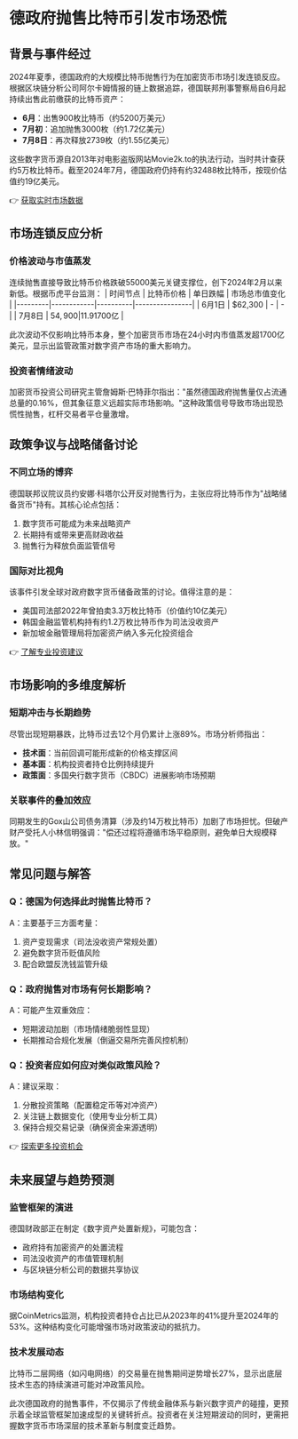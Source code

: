 # 德政府抛售比特币引发市场恐慌

## 背景与事件经过

2024年夏季，德国政府的大规模比特币抛售行为在加密货币市场引发连锁反应。根据区块链分析公司阿尔卡姆情报的链上数据追踪，德国联邦刑事警察局自6月起持续出售此前缴获的比特币资产：

- **6月**：出售900枚比特币（约5200万美元）
- **7月初**：追加抛售3000枚（约1.72亿美元）
- **7月8日**：再次释放2739枚（约1.55亿美元）

这些数字货币源自2013年对电影盗版网站Movie2k.to的执法行动，当时共计查获约5万枚比特币。截至2024年7月，德国政府仍持有约32488枚比特币，按现价估值约19亿美元。

👉 [获取实时市场数据](https://bit.ly/okx_welcome)

## 市场连锁反应分析

### 价格波动与市值蒸发
连续抛售直接导致比特币价格跌破55000美元关键支撑位，创下2024年2月以来新低。根据币虎平台监测：
| 时间节点 | 比特币价格 | 单日跌幅 | 市场总市值变化 |
|---------|------------|----------|----------------|
| 6月1日   | $62,300    | -        | -              |
| 7月8日   | $54,900    | 11.9%    | 蒸发$1700亿    |

此次波动不仅影响比特币本身，整个加密货币市场在24小时内市值蒸发超1700亿美元，显示出监管政策对数字资产市场的重大影响力。

### 投资者情绪波动
加密货币投资公司研究主管詹姆斯·巴特菲尔指出："虽然德国政府抛售量仅占流通总量的0.16%，但其象征意义远超实际市场影响。"这种政策信号导致市场出现恐慌性抛售，杠杆交易者平仓量激增。

## 政策争议与战略储备讨论

### 不同立场的博弈
德国联邦议院议员约安娜·科塔尔公开反对抛售行为，主张应将比特币作为"战略储备货币"持有。其核心论点包括：
1. 数字货币可能成为未来战略资产
2. 长期持有或带来更高财政收益
3. 抛售行为释放负面监管信号

### 国际对比视角
该事件引发全球对政府数字货币储备政策的讨论。值得注意的是：
- 美国司法部2022年曾拍卖3.3万枚比特币（价值约10亿美元）
- 韩国金融监管机构持有约1.2万枚比特币作为司法没收资产
- 新加坡金融管理局将加密资产纳入多元化投资组合

👉 [了解专业投资建议](https://bit.ly/okx_welcome)

## 市场影响的多维度解析

### 短期冲击与长期趋势
尽管出现短期暴跌，比特币过去12个月仍累计上涨89%。市场分析师指出：
- **技术面**：当前回调可能形成新的价格支撑区间
- **基本面**：机构投资者持仓比例持续提升
- **政策面**：多国央行数字货币（CBDC）进展影响市场预期

### 关联事件的叠加效应
同期发生的Gox山公司债务清算（涉及约14万枚比特币）加剧了市场担忧。但破产财产受托人小林信明强调："偿还过程将遵循市场平稳原则，避免单日大规模释放。"

## 常见问题与解答

### Q：德国为何选择此时抛售比特币？
A：主要基于三方面考量：
1. 资产变现需求（司法没收资产常规处置）
2. 避免数字货币贬值风险
3. 配合欧盟反洗钱监管升级

### Q：政府抛售对市场有何长期影响？
A：可能产生双重效应：
- 短期波动加剧（市场情绪脆弱性显现）
- 长期推动合规化发展（倒逼交易所完善风控机制）

### Q：投资者应如何应对类似政策风险？
A：建议采取：
1. 分散投资策略（配置稳定币等对冲资产）
2. 关注链上数据变化（使用专业分析工具）
3. 保持合规交易记录（确保资金来源透明）

👉 [探索更多投资机会](https://bit.ly/okx_welcome)

## 未来展望与趋势预测

### 监管框架的演进
德国财政部正在制定《数字资产处置新规》，可能包含：
- 政府持有加密资产的处置流程
- 司法没收资产的市值管理机制
- 与区块链分析公司的数据共享协议

### 市场结构变化
据CoinMetrics监测，机构投资者持仓占比已从2023年的41%提升至2024年的53%。这种结构变化可能增强市场对政策波动的抵抗力。

### 技术发展动态
比特币二层网络（如闪电网络）的交易量在抛售期间逆势增长27%，显示出底层技术生态的持续演进可能对冲政策风险。

此次德国政府的抛售事件，不仅揭示了传统金融体系与新兴数字资产的碰撞，更预示着全球监管框架加速成型的关键转折点。投资者在关注短期波动的同时，更需把握数字货币市场深层的技术革新与制度变迁趋势。